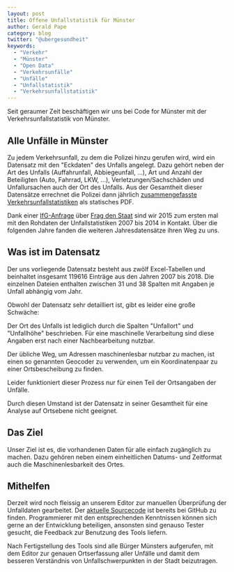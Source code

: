 ```yaml
---
layout: post
title: Offene Unfallstatistik für Münster
author: Gerald Pape
category: blog
twitter: "@ubergesundheit"
keywords:
  - "Verkehr"
  - "Münster"
  - "Open Data"
  - "Verkehrsunfälle"
  - "Unfälle"
  - "Unfallstatistik"
  - "Verkehrsunfallstatistik"
---
```


Seit geraumer Zeit beschäftigen wir uns bei Code for Münster mit der
Verkehrsunfallstatistik von Münster.

## Alle Unfälle in Münster

Zu jedem Verkehrsunfall, zu dem die Polizei hinzu gerufen wird, wird ein
Datensatz mit den "Eckdaten" des Unfalls angelegt. Dazu gehört neben der Art
des Unfalls (Auffahrunfall, Abbiegeunfall, ...),
Art und Anzahl der Beteiligten (Auto, Fahrrad, LKW, ...),
Verletzungen/Sachschäden und Unfallursachen auch der Ort des Unfalls. Aus der
Gesamtheit dieser Datensätze errechnet die Polizei dann jährlich
[zusammengefasste Verkehrsunfallstatistiken](https://muenster.polizei.nrw/polizeiliche-verkehrsunfallstatistik-4)
als statisches PDF.

Dank einer
[IfG-Anfrage](https://de.wikipedia.org/wiki/Informationsfreiheitsgesetz)
über
[Frag den Staat](https://fragdenstaat.de/anfrage/rohdaten-der-verkehrsunfallstatistik-munster/)
sind wir 2015 zum ersten mal mit den Rohdaten der Unfallstatistiken 2007 bis
2014 in Kontakt. Über die folgenden Jahre fanden die weiteren Jahresdatensätze
ihren Weg zu uns.

## Was ist im Datensatz

Der uns vorliegende Datensatz besteht aus zwölf Excel-Tabellen und beinhaltet
insgesamt 119616 Einträge aus den Jahren 2007 bis 2018. Die einzelnen Dateien
enthalten zwischen 31 und 38 Spalten mit Angaben je Unfall abhängig vom Jahr.

Obwohl der Datensatz sehr detailliert ist, gibt es leider eine große Schwäche:

Der Ort des Unfalls ist lediglich durch die Spalten "Unfallort" und
"Unfallhöhe" beschrieben. Für eine maschinelle Verarbeitung sind diese Angaben
erst nach einer Nachbearbeitung nutzbar.

Der übliche Weg, um Adressen maschinenlesbar nutzbar zu machen, ist einen so
genannten Geocoder zu verwenden, um ein Koordinatenpaar zu einer
Ortsbescheibung zu finden.

Leider funktioniert dieser Prozess nur für einen Teil der Ortsangaben der
Unfälle.

Durch diesen Umstand ist der Datensatz in seiner Gesamtheit für eine Analyse
auf Ortsebene nicht geeignet.

## Das Ziel

Unser Ziel ist es, die vorhandenen Daten für alle einfach zugänglich zu machen.
Dazu gehören neben einem einheitlichen Datums- und Zeitformat auch die
Maschinenlesbarkeit des Ortes.

## Mithelfen

Derzeit wird noch fleissig an unserem Editor zur manuellen Überprüfung der
Unfalldaten gearbeitet. Der
[aktuelle Sourcecode](https://github.com/codeformuenster/verkehrsunfaelle-editor)
ist bereits bei GitHub zu finden. Programmierer mit den entsprechenden
Kenntnissen können sich gerne an der Entwicklung beteiligen, ansonsten sind
genauso Tester gesucht, die Feedback zur Benutzung des Tools liefern.

Nach Fertigstellung des Tools sind alle Bürger Münsters aufgerufen, mit dem
Editor zur genauen Ortserfassung aller Unfälle und damit dem besseren
Verständnis von Unfallschwerpunkten in der Stadt beizutragen.

